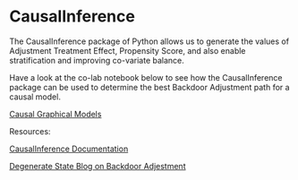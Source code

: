 # CausalInference

The CausalInference package of Python allows us to generate the values of Adjustment Treatment Effect, Propensity Score, and also enable stratification and improving co-variate balance.

Have a look at the co-lab notebook below to see how the CausalInference package can be used to determine the best Backdoor Adjustment path for a causal model.

[Causal Graphical Models](https://colab.research.google.com/drive/1ZRqQaYWYYuZvtbNIi2EoMSwpcJH-3WJr?usp=sharing)



Resources:

[CausalInference Documentation](https://github.com/laurencium/causalinference/blob/master/docs/tex/vignette.pdf)

[Degenerate State Blog on Backdoor Adjestment](http://www.degeneratestate.org/posts/2018/Jul/10/causal-inference-with-python-part-2-causal-graphical-models/)

